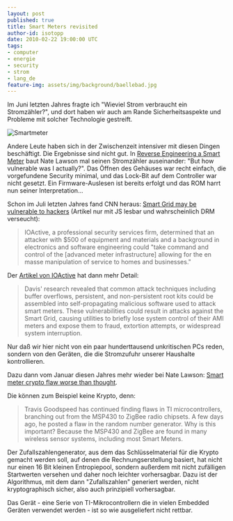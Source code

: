 ```yaml
---
layout: post
published: true
title: Smart Meters revisited
author-id: isotopp
date: 2010-02-22 19:00:00 UTC
tags:
- computer
- energie
- security
- strom
- lang_de
feature-img: assets/img/background/baellebad.jpg
---
```


Im Juni letzten Jahres fragte ich "Wieviel Strom verbraucht ein
Stromzähler?", und dort haben wir auch am Rande Sicherheitsaspekte und
Probleme mit solcher Technologie gestreift.

![Smartmeter](/uploads/smartmeter_overview.jpg)

Andere Leute haben sich in der Zwischenzeit intensiver mit diesen Dingen
beschäftigt.  Die Ergebnisse sind nicht gut.  In 
[Reverse Engineering a Smart Meter](http://rdist.root.org/2010/02/15/reverse-engineering-a-smart-meter/)
baut Nate Lawson mal seinen Stromzähler auseinander: "But how vulnerable was
I actually?".  Das Öffnen des Gehäuses war recht einfach, die vorgefundene
Security minimal, und das Lock-Bit auf dem Controller war nicht gesetzt. 
Ein Firmware-Auslesen ist bereits erfolgt und das ROM harrt nun seiner
Interpretation...

Schon im Juli letzten Jahres fand CNN heraus:
[Smart Grid may be vulnerable to hackers](http://edition.cnn.com/2009/TECH/03/20/smartgrid.vulnerability/)
(Artikel nur mit JS lesbar und wahrscheinlich DRM verseucht):

> IOActive, a professional security services firm, determined that an
> attacker with $500 of equipment and materials and a background in
> electronics and software engineering could "take command and control of
> the [advanced meter infrastructure] allowing for the en masse manipulation
> of service to homes and businesses."

Der 
[Artikel von IOActive](http://www.ioactive.com/news-events/DavisSmartGridBlackHatPR.html)
hat dann mehr Detail: 

> Davis' research revealed that common attack techniques including buffer
> overflows, persistent, and non-persistent root kits could be assembled
> into self-propagating malicious software used to attack smart meters. 
> These vulnerabilities could result in attacks against the Smart Grid,
> causing utilities to briefly lose system control of their AMI meters and
> expose them to fraud, extortion attempts, or widespread system
> interruption.

Nur daß wir hier nicht von ein paar hunderttausend unkritischen PCs reden,
sondern von den Geräten, die die Stromzufuhr unserer Haushalte
kontrollieren.

Dazu dann vom Januar diesen Jahres mehr wieder bei Nate Lawson: 
[Smart meter crypto flaw worse than thought](http://rdist.root.org/2010/01/11/smart-meter-crypto-flaw-worse-than-thought/).

Die können zum Beispiel keine Krypto, denn:

> Travis Goodspeed has continued finding flaws in TI microcontrollers,
> branching out from the MSP430  to ZigBee  radio chipsets.  A few days ago,
> he posted a flaw in the random number generator.  Why is this important? 
> Because the MSP430 and ZigBee are found in many wireless sensor systems,
> including most Smart Meters.

Der Zufallszahlengenerator, aus dem das Schlüsselmaterial für die Krypto
gemacht werden soll, auf denen die Rechnungserstellung basiert, hat nicht
nur einen 16 Bit kleinen Entropiepool, sondern außerdem mit nicht zufälligen
Startwerten versehen und daher noch leichter vorhersagbar.  Dazu ist der
Algorithmus, mit dem dann "Zufallszahlen" generiert werden, nicht
kryptographisch sicher, also auch prinzipiell vorhersagbar.

Das Gerät - eine Serie von TI-Mikrocontrollern die in vielen Embedded
Geräten verwendet werden - ist so wie ausgeliefert nicht rettbar.
